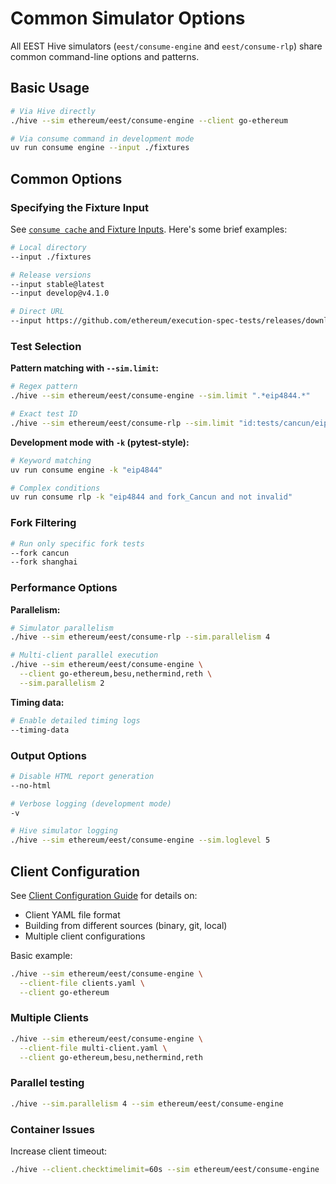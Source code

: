 # Common Simulator Options

All EEST Hive simulators (`eest/consume-engine` and `eest/consume-rlp`) share common command-line options and patterns.

## Basic Usage

```bash
# Via Hive directly
./hive --sim ethereum/eest/consume-engine --client go-ethereum

# Via consume command in development mode
uv run consume engine --input ./fixtures
```

## Common Options

### Specifying the Fixture Input

See [`consume cache` and Fixture Inputs](../consume/cache.md#consume-command-inputs). Here's some brief examples:

```bash
# Local directory
--input ./fixtures

# Release versions
--input stable@latest
--input develop@v4.1.0

# Direct URL
--input https://github.com/ethereum/execution-spec-tests/releases/download/v4.1.0/fixtures_develop.tar.gz
```

### Test Selection

**Pattern matching with `--sim.limit`:**

```bash
# Regex pattern
./hive --sim ethereum/eest/consume-engine --sim.limit ".*eip4844.*"

# Exact test ID
./hive --sim ethereum/eest/consume-rlp --sim.limit "id:tests/cancun/eip4844_blobs/test_blob_txs.py::test_sufficient_balance_blob_tx"
```

**Development mode with `-k` (pytest-style):**

```bash
# Keyword matching
uv run consume engine -k "eip4844"

# Complex conditions
uv run consume rlp -k "eip4844 and fork_Cancun and not invalid"
```

### Fork Filtering

```bash
# Run only specific fork tests
--fork cancun
--fork shanghai
```

### Performance Options

**Parallelism:**

```bash
# Simulator parallelism
./hive --sim ethereum/eest/consume-rlp --sim.parallelism 4

# Multi-client parallel execution
./hive --sim ethereum/eest/consume-engine \
  --client go-ethereum,besu,nethermind,reth \
  --sim.parallelism 2
```

**Timing data:**

```bash
# Enable detailed timing logs
--timing-data
```

### Output Options

```bash
# Disable HTML report generation
--no-html

# Verbose logging (development mode)
-v

# Hive simulator logging
./hive --sim ethereum/eest/consume-engine --sim.loglevel 5
```

## Client Configuration

See [Client Configuration Guide](./client_config.md) for details on:

- Client YAML file format
- Building from different sources (binary, git, local)
- Multiple client configurations

Basic example:

```bash
./hive --sim ethereum/eest/consume-engine \
  --client-file clients.yaml \
  --client go-ethereum
```

### Multiple Clients

```bash
./hive --sim ethereum/eest/consume-engine \
  --client-file multi-client.yaml \
  --client go-ethereum,besu,nethermind,reth
```

### Parallel testing

```bash
./hive --sim.parallelism 4 --sim ethereum/eest/consume-engine
```

### Container Issues

Increase client timeout:

```bash
./hive --client.checktimelimit=60s --sim ethereum/eest/consume-engine
```
